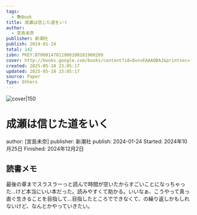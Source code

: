 ```yaml
---
tags:
  - 📚Book
title: 成瀬は信じた道をいく
author:
  - 宮島未奈
publisher: 新潮社
publish: 2024-01-24
total: 142
isbn: PKEY:BT000147011900100101900209
cover: http://books.google.com/books/content?id=QvnvEAAAQBAJ&printsec=frontcover&img=1&zoom=1&edge=curl&source=gbs_api
created: 2025-05-18 23:05:17
updated: 2025-05-18 23:05:17
source: Paper
Type: Others
---
```

![cover|150](http://books.google.com/books/content?id=QvnvEAAAQBAJ&printsec=frontcover&img=1&zoom=1&edge=curl&source=gbs_api)
# 成瀬は信じた道をいく
author: [宮島未奈]
publisher: 新潮社
publish: 2024-01-24
Started: 2024年10月25日
Finished: 2024年12月2日
## 読書メモ
最後の章までスラスラーっと読んで時間が空いたからすごいことになっちゃった…けど本当にいい本だった。読みやすくて助かる。いいなぁ、こうやって真っ直ぐ生きることを目指して…目指したところでできなくて、の繰り返しかもしれないけど、なんとかやっていきたい。